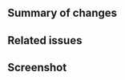 <!-- Thanks for opening a pull request! Please fill out the information below. -->

## Summary of changes
<!-- Please describe your changes below; if you're adding a world, include some information about why you designed your levels how you did. -->



## Related issues
<!-- If this pull request is related to an issue, mention it below by number (e.g. #1) -->



## Screenshot
<!-- If your pull request affects the visuals of the game, please include a screenshot of the changes below. If you're adding a world, include a screenshot of the levels. -->

